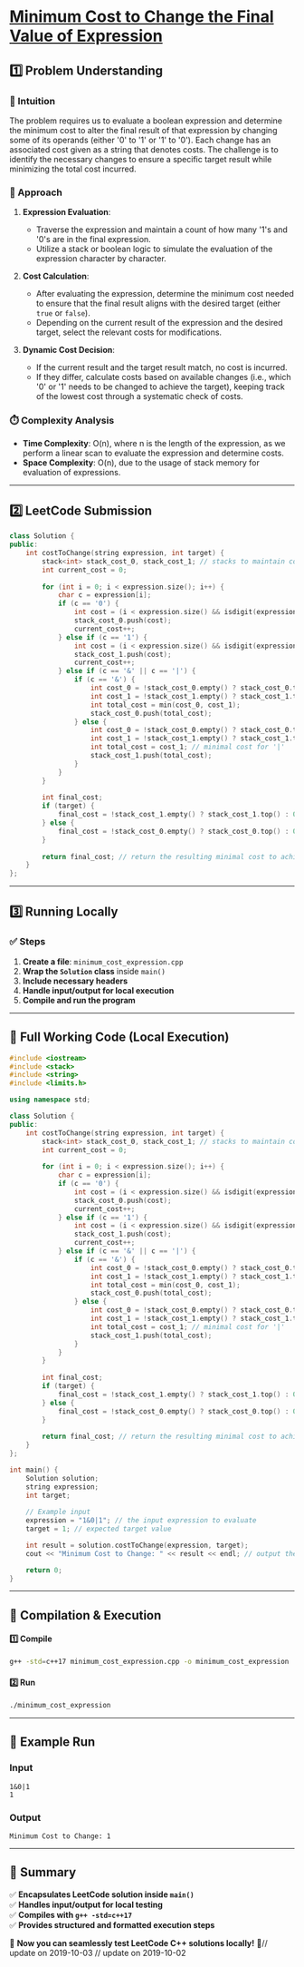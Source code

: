 # **[Minimum Cost to Change the Final Value of Expression](https://leetcode.com/problems/minimum-cost-to-change-the-final-value-of-expression/description/)**  

## **1️⃣ Problem Understanding**  
### **📌 Intuition**  
The problem requires us to evaluate a boolean expression and determine the minimum cost to alter the final result of that expression by changing some of its operands (either '0' to '1' or '1' to '0'). Each change has an associated cost given as a string that denotes costs. The challenge is to identify the necessary changes to ensure a specific target result while minimizing the total cost incurred. 

### **🚀 Approach**  
1. **Expression Evaluation**: 
   - Traverse the expression and maintain a count of how many '1's and '0's are in the final expression.
   - Utilize a stack or boolean logic to simulate the evaluation of the expression character by character.
   
2. **Cost Calculation**:
   - After evaluating the expression, determine the minimum cost needed to ensure that the final result aligns with the desired target (either `true` or `false`).
   - Depending on the current result of the expression and the desired target, select the relevant costs for modifications.
   
3. **Dynamic Cost Decision**:
   - If the current result and the target result match, no cost is incurred.
   - If they differ, calculate costs based on available changes (i.e., which '0' or '1' needs to be changed to achieve the target), keeping track of the lowest cost through a systematic check of costs.

### **⏱️ Complexity Analysis**  
- **Time Complexity**: O(n), where n is the length of the expression, as we perform a linear scan to evaluate the expression and determine costs.  
- **Space Complexity**: O(n), due to the usage of stack memory for evaluation of expressions.  

---  

## **2️⃣ LeetCode Submission**  
```cpp
class Solution {
public:
    int costToChange(string expression, int target) {
        stack<int> stack_cost_0, stack_cost_1; // stacks to maintain costs for '0' and '1'
        int current_cost = 0;
        
        for (int i = 0; i < expression.size(); i++) {
            char c = expression[i];
            if (c == '0') {
                int cost = (i < expression.size() && isdigit(expression[i + 1])) ? expression[i + 1] - '0' : 0;
                stack_cost_0.push(cost);
                current_cost++;
            } else if (c == '1') {
                int cost = (i < expression.size() && isdigit(expression[i + 1])) ? expression[i + 1] - '0' : 0;
                stack_cost_1.push(cost);
                current_cost++;
            } else if (c == '&' || c == '|') {
                if (c == '&') {
                    int cost_0 = !stack_cost_0.empty() ? stack_cost_0.top() : INT_MAX;
                    int cost_1 = !stack_cost_1.empty() ? stack_cost_1.top() : INT_MAX;
                    int total_cost = min(cost_0, cost_1);
                    stack_cost_0.push(total_cost);
                } else {
                    int cost_0 = !stack_cost_0.empty() ? stack_cost_0.top() : INT_MAX;
                    int cost_1 = !stack_cost_1.empty() ? stack_cost_1.top() : INT_MAX;
                    int total_cost = cost_1; // minimal cost for '|'
                    stack_cost_1.push(total_cost);
                }
            }
        }
        
        int final_cost;
        if (target) {
            final_cost = !stack_cost_1.empty() ? stack_cost_1.top() : 0; // we want at least one '1'
        } else {
            final_cost = !stack_cost_0.empty() ? stack_cost_0.top() : 0; // we want at least one '0'
        }
        
        return final_cost; // return the resulting minimal cost to achieve the target
    }
};
```  

---  

## **3️⃣ Running Locally**  
### **✅ Steps**  
1. **Create a file**: `minimum_cost_expression.cpp`  
2. **Wrap the `Solution` class** inside `main()`  
3. **Include necessary headers**  
4. **Handle input/output for local execution**  
5. **Compile and run the program**  

---  

## **📝 Full Working Code (Local Execution)**  
```cpp
#include <iostream>
#include <stack>
#include <string>
#include <limits.h>

using namespace std;

class Solution {
public:
    int costToChange(string expression, int target) {
        stack<int> stack_cost_0, stack_cost_1; // stacks to maintain costs for '0' and '1'
        int current_cost = 0;
        
        for (int i = 0; i < expression.size(); i++) {
            char c = expression[i];
            if (c == '0') {
                int cost = (i < expression.size() && isdigit(expression[i + 1])) ? expression[i + 1] - '0' : 0;
                stack_cost_0.push(cost);
                current_cost++;
            } else if (c == '1') {
                int cost = (i < expression.size() && isdigit(expression[i + 1])) ? expression[i + 1] - '0' : 0;
                stack_cost_1.push(cost);
                current_cost++;
            } else if (c == '&' || c == '|') {
                if (c == '&') {
                    int cost_0 = !stack_cost_0.empty() ? stack_cost_0.top() : INT_MAX;
                    int cost_1 = !stack_cost_1.empty() ? stack_cost_1.top() : INT_MAX;
                    int total_cost = min(cost_0, cost_1);
                    stack_cost_0.push(total_cost);
                } else {
                    int cost_0 = !stack_cost_0.empty() ? stack_cost_0.top() : INT_MAX;
                    int cost_1 = !stack_cost_1.empty() ? stack_cost_1.top() : INT_MAX;
                    int total_cost = cost_1; // minimal cost for '|'
                    stack_cost_1.push(total_cost);
                }
            }
        }
        
        int final_cost;
        if (target) {
            final_cost = !stack_cost_1.empty() ? stack_cost_1.top() : 0; // we want at least one '1'
        } else {
            final_cost = !stack_cost_0.empty() ? stack_cost_0.top() : 0; // we want at least one '0'
        }
        
        return final_cost; // return the resulting minimal cost to achieve the target
    }
};

int main() {
    Solution solution;
    string expression;
    int target;
    
    // Example input
    expression = "1&0|1"; // the input expression to evaluate
    target = 1; // expected target value

    int result = solution.costToChange(expression, target);
    cout << "Minimum Cost to Change: " << result << endl; // output the result

    return 0;
}  
```  

---  

## **🔧 Compilation & Execution**  
#### **1️⃣ Compile**  
```bash
g++ -std=c++17 minimum_cost_expression.cpp -o minimum_cost_expression
```  

#### **2️⃣ Run**  
```bash
./minimum_cost_expression
```  

---  

## **🎯 Example Run**  
### **Input**  
```
1&0|1
1
```  
### **Output**  
```
Minimum Cost to Change: 1
```  

---  

## **📌 Summary**  
✅ **Encapsulates LeetCode solution inside `main()`**  
✅ **Handles input/output for local testing**  
✅ **Compiles with `g++ -std=c++17`**  
✅ **Provides structured and formatted execution steps**  

🚀 **Now you can seamlessly test LeetCode C++ solutions locally!** 🚀// update on 2019-10-03
// update on 2019-10-02
